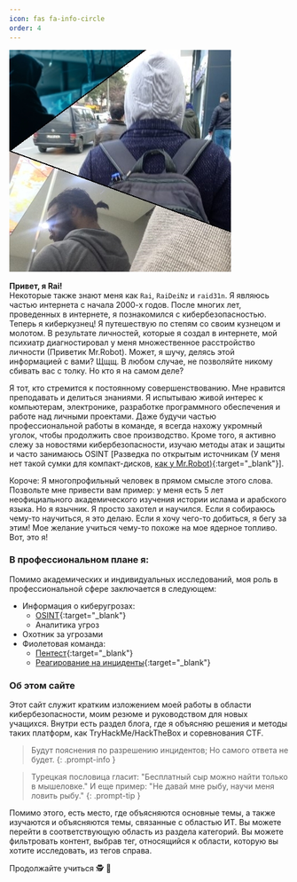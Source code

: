 ```yaml
---
icon: fas fa-info-circle
order: 4
---
```


![Обо мне](/assets/img/headers/Untitled.jpg)

**Привет, я Rai!**  
Некоторые также знают меня как `Rai`, `RaiDeiNz` и `raid31n`. Я являюсь частью интернета с начала 2000-х годов. После многих лет, проведенных в интернете, я познакомился с кибербезопасностью. Теперь я киберкузнец! Я путешествую по степям со своим кузнецом и молотом. В результате личностей, которые я создал в интернете, мой психиатр диагностировал у меня множественное расстройство личности (Приветик Mr.Robot). Может, я шучу, делясь этой информацией с вами? Щщщ. В любом случае, не позволяйте никому сбивать вас с толку. Но кто я на самом деле?

Я тот, кто стремится к постоянному совершенствованию. Мне нравится преподавать и делиться знаниями. Я испытываю живой интерес к компьютерам, электронике, разработке программного обеспечения и работе над личными проектами. Даже будучи частью профессиональной работы в команде, я всегда нахожу укромный уголок, чтобы продолжить свое производство. Кроме того, я активно слежу за новостями кибербезопасности, изучаю методы атак и защиты и часто занимаюсь OSINT [Разведка по открытым источникам (У меня нет такой сумки для компакт-дисков, [как у Mr.Robot)](https://www.reddit.com/r/MrRobot/comments/sgljzu/why_does_elliot_use_cds_to_store_the_information/){:target="_blank"}].

Короче: Я многопрофильный человек в прямом смысле этого слова. Позвольте мне привести вам пример: у меня есть 5 лет неофициального академического изучения истории ислама и арабского языка. Но я язычник. Я просто захотел и научился.
Если я собираюсь чему-то научиться, я это делаю. Если я хочу чего-то добиться, я бегу за этим! Мое желание учиться чему-то похоже на мое ядерное топливо. Вот, это я!

### В профессиональном плане я:
Помимо академических и индивидуальных исследований, моя роль в профессиональной сфере заключается в следующем:
- Информация о киберугрозах:
	- [OSINT](https://ru.wikipedia.org/wiki/Разведка_по_открытым_источникам){:target="_blank"}
	- Аналитика угроз
- Охотник за угрозами
- Фиолетовая команда:
	- [Пентест](https://ru.wikipedia.org/wiki/Испытание_на_проникновение){:target="_blank"}
	- [Реагирование на инциденты](https://encyclopedia.kaspersky.ru/glossary/incident-response/){:target="_blank"}



### Об этом сайте    
Этот сайт служит кратким изложением моей работы в области кибербезопасности, моим резюме и руководством для новых учащихся. Внутри есть раздел блога, где я объясняю решения и методы таких платформ, как TryHackMe/HackTheBox и соревнования CTF.
>Будут пояснения по разрешению инцидентов; Но самого ответа не будет.
{: .prompt-info }

>Турецкая пословица гласит: "Бесплатный сыр можно найти только в мышеловке." И еще пример: "Не давай мне рыбу, научи меня ловить рыбу."
{: .prompt-tip }

Помимо этого, есть место, где объясняются основные темы, а также изучаются и объясняются темы, связанные с областью ИТ. Вы можете перейти в соответствующую область из раздела категорий. Вы можете фильтровать контент, выбрав тег, относящийся к области, которую вы хотите исследовать, из тегов справа.

Продолжайте учиться &#x1F575; &#x1FAE1;